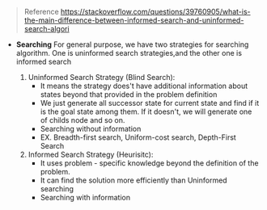 > Reference https://stackoverflow.com/questions/39760905/what-is-the-main-difference-between-informed-search-and-uninformed-search-algori
>
- **Searching**
    For general purpose, we have two strategies for searching algorithm. 
    One is uninformed search strategies,and the other one is informed search
    
    1. Uninformed Search Strategy (Blind Search):
        - It means the strategy does't have additional information about states beyond that provided in the problem definition
        - We just generate all successor state for current state and find if it is the goal state among them. If it doesn't, we will generate one of childs node and so on.
        - Searching without information
        - EX. Breadth-first search, Uniform-cost search, Depth-First Search 
    2. Informed Search Strategy (Heurisitc):
        - It uses problem - specific knowledge beyond the definition of the problem.
        - It can find the solution more efficiently than Uninformed searching 
        - Searching with information
